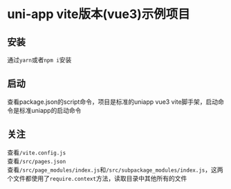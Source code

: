# uni-app vite版本(vue3)示例项目

## 安装
通过`yarn`或者`npm i`安装

## 启动
查看package.json的script命令，项目是标准的uniapp vue3 vite脚手架，启动命令是标准uniapp的启动命令  

## 关注
查看`/vite.config.js`  
查看`/src/pages.json`  
查看`/src/page_modules/index.js`和`/src/subpackage_modules/index.js`，这两个文件都使用了`require.context`方法，读取目录中其他所有的文件  
